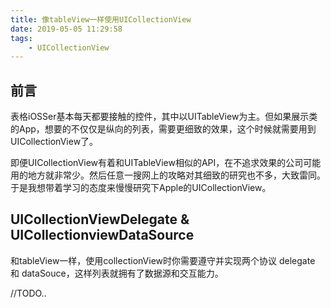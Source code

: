 ```yaml
---
title: 像tableView一样使用UICollectionView
date: 2019-05-05 11:29:58
tags:
    - UICollectionView
---
```


## 前言
表格iOSSer基本每天都要接触的控件，其中以UITableView为主。但如果展示类的App，想要的不仅仅是纵向的列表，需要更细致的效果，这个时候就需要用到UICollectionView了。
<!--more-->

即便UICollectionView有着和UITableView相似的API，在不追求效果的公司可能用的地方就非常少。然后任意一搜网上的攻略对其细致的研究也不多，大致雷同。于是我想带着学习的态度来慢慢研究下Apple的UICollectionView。

## UICollectionViewDelegate & UICollectionviewDataSource

和tableView一样，使用collectionView时你需要遵守并实现两个协议 delegate 和 dataSouce，这样列表就拥有了数据源和交互能力。

//TODO..



